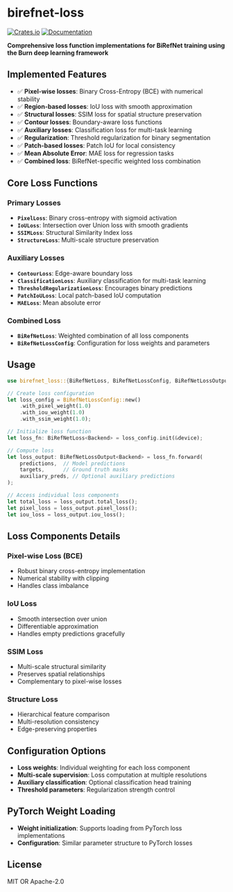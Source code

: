 # birefnet-loss

[![Crates.io](https://img.shields.io/crates/v/birefnet-loss.svg)](https://crates.io/crates/birefnet-loss)
[![Documentation](https://docs.rs/birefnet-loss/badge.svg)](https://docs.rs/birefnet-loss)

**Comprehensive loss function implementations for BiRefNet training using the Burn deep learning framework**

## Implemented Features

- ✅ **Pixel-wise losses**: Binary Cross-Entropy (BCE) with numerical stability
- ✅ **Region-based losses**: IoU loss with smooth approximation
- ✅ **Structural losses**: SSIM loss for spatial structure preservation
- ✅ **Contour losses**: Boundary-aware loss functions
- ✅ **Auxiliary losses**: Classification loss for multi-task learning
- ✅ **Regularization**: Threshold regularization for binary segmentation
- ✅ **Patch-based losses**: Patch IoU for local consistency
- ✅ **Mean Absolute Error**: MAE loss for regression tasks
- ✅ **Combined loss**: BiRefNet-specific weighted loss combination

## Core Loss Functions

### Primary Losses

- **`PixelLoss`**: Binary cross-entropy with sigmoid activation
- **`IoULoss`**: Intersection over Union loss with smooth gradients
- **`SSIMLoss`**: Structural Similarity Index loss
- **`StructureLoss`**: Multi-scale structure preservation

### Auxiliary Losses

- **`ContourLoss`**: Edge-aware boundary loss
- **`ClassificationLoss`**: Auxiliary classification for multi-task learning
- **`ThresholdRegularizationLoss`**: Encourages binary predictions
- **`PatchIoULoss`**: Local patch-based IoU computation
- **`MAELoss`**: Mean absolute error

### Combined Loss

- **`BiRefNetLoss`**: Weighted combination of all loss components
- **`BiRefNetLossConfig`**: Configuration for loss weights and parameters

## Usage

```rust
use birefnet_loss::{BiRefNetLoss, BiRefNetLossConfig, BiRefNetLossOutput};

// Create loss configuration
let loss_config = BiRefNetLossConfig::new()
    .with_pixel_weight(1.0)
    .with_iou_weight(1.0)
    .with_ssim_weight(1.0);

// Initialize loss function
let loss_fn: BiRefNetLoss<Backend> = loss_config.init(&device);

// Compute loss
let loss_output: BiRefNetLossOutput<Backend> = loss_fn.forward(
    predictions,  // Model predictions
    targets,      // Ground truth masks
    auxiliary_preds, // Optional auxiliary predictions
);

// Access individual loss components
let total_loss = loss_output.total_loss();
let pixel_loss = loss_output.pixel_loss();
let iou_loss = loss_output.iou_loss();
```

## Loss Components Details

### Pixel-wise Loss (BCE)

- Robust binary cross-entropy implementation
- Numerical stability with clipping
- Handles class imbalance

### IoU Loss

- Smooth intersection over union
- Differentiable approximation
- Handles empty predictions gracefully

### SSIM Loss

- Multi-scale structural similarity
- Preserves spatial relationships
- Complementary to pixel-wise losses

### Structure Loss

- Hierarchical feature comparison
- Multi-resolution consistency
- Edge-preserving properties

## Configuration Options

- **Loss weights**: Individual weighting for each loss component
- **Multi-scale supervision**: Loss computation at multiple resolutions
- **Auxiliary classification**: Optional classification head training
- **Threshold parameters**: Regularization strength control

## PyTorch Weight Loading

- **Weight initialization**: Supports loading from PyTorch loss implementations
- **Configuration**: Similar parameter structure to PyTorch losses

## License

MIT OR Apache-2.0
